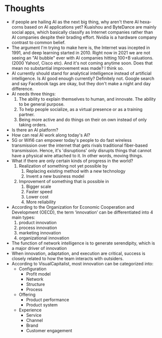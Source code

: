# Thoughts

- if people are hailing AI as the next big thing, why aren't there AI hexa-corns based on AI applications yet? Kuaishou and ByteDance are mainly social apps, which basically classify as Internet companies rather than AI companies despite their brading effort. Nvidia is a hardware company contrast to common belief.
- The argument I'm trying to make here is, the Internet was incepted in 1991, and deep learning started in 2010. Right now in 2021 we are not seeing an "AI bubble" ever with AI companies hitting 100+B valuations. (2000 Yahoo!, Cisco etc). And it's not coming anytime soon. Does that mean no substantial improvement was made? I think so.
- AI currently should stand for analytical intelligence instead of artificial intelligence. Is AI good enough currently? Definitely not. Google search and say Facebook tags are okay, but they don't make a night and day difference.
- AI needs three things:
    1. The ability to explain themselves to human, and innovate. The ability to be general purpose.
    2. To help people socialize, as a virtual presence or as a training partner.
    3. Being more active and do things on their on own instead of only taking orders.
- Is there an AI platform?
- How can real AI work along today's AI?
- 5G or Wifi6 can empower today's people to do fast wireless transmission over the internet that gets rivals traditional fiber-based transmission. Hence, it's 'disruptions' only disrupts things that cannot have a physical wire attached to it. In other words, moving things.
- What if there are only certain kinds of progress in the world?
    1. Realization of something not yet possible by
        1. Replacing existing method with a new technology
        2. Invent a new business model
    2. Improvement of something that is possible in
        1. Bigger scale
        2. Faster speed
        3. Lower cost
        4. More reliability
- According to the Organization for Economic Cooperation and Development (OECD), the term ‘innovation’ can be differentiated into 4 main types:
    1. product innovation
    2. process innovation
    3. marketing innovation
    4. organizational innovation
- The function of network intelligence is to generate serendipity, which is a major driver of innovation
- When innovation, adaptation, and execution are critical, success is closely related to how the team interacts with outsiders.
- According to VisualCapitalist, most innovation can be categorized into:
    - Configuration
        - Profit model
        - Network
        - Structure
        - Process
    - Offering
        - Product performance
        - Product system
    - Experience 
        - Service
        - Channel
        - Brand
        - Customer engagement
